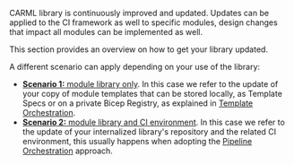 CARML library is continuously improved and updated. Updates can be applied to the CI framework as well to specific modules, design changes that impact all modules can be implemented as well.

This section provides an overview on how to get your library updated.

A different scenario can apply depending on your use of the library:
- [**Scenario 1:** module library only](./Fetching%20latest%20changes%20-%20Scenario%201%20Module%20library%20only.md). In this case we refer to the update of your copy of module templates that can be stored locally, as Template Specs or on a private Bicep Registry, as explained in [Template Orchestration](./Solution%20creation.md#template-orchestration).
- [**Scenario 2:** module library and CI environment](./Fetching%20latest%20changes%20-%20Scenario%202%20Module%20library%20and%20CI%20environment.md). In this case we refer to the update of your internalized library's repository and the related CI environment, this usually happens when adopting the [Pipeline Orchestration](./Solution%20creation.md#pipeline-orchestration) approach.


